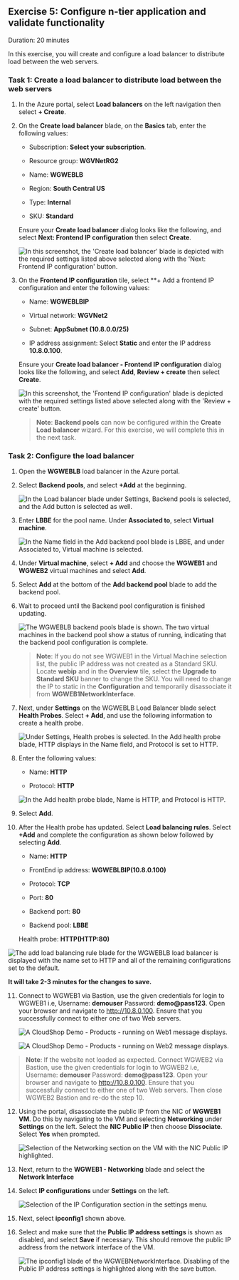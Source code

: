 ## Exercise 5: Configure n-tier application and validate functionality

Duration: 20 minutes

In this exercise, you will create and configure a load balancer to distribute load between the web servers. 

### Task 1: Create a load balancer to distribute load between the web servers

1.  In the Azure portal, select **Load balancers** on the left navigation then select **+ Create**.

2.  On the **Create load balancer** blade, on the **Basics** tab, enter the following values:

    -  Subscription: **Select your subscription**.

    -  Resource group: **WGVNetRG2**

    -  Name: **WGWEBLB**

    -  Region: **South Central US**

    -  Type: **Internal**

    -  SKU: **Standard**

    Ensure your **Create load balancer** dialog looks like the following, and select **Next: Frontend IP configuration** then select **Create**.

    ![In this screenshot, the 'Create load balancer' blade is depicted with the required settings listed above selected along with the 'Next: Frontend IP configuration' button.](images/load-balancer-101.png "Create load balancer")

3. On the **Frontend IP configuration** tile, select **+ Add a frontend IP configuration and enter the following values:

    -  Name: **WGWEBLBIP**
  
    -  Virtual network: **WGVNet2**

    -  Subnet: **AppSubnet (10.8.0.0/25)**

    -  IP address assignment: Select **Static** and enter the IP address **10.8.0.100**.

    Ensure your **Create load balancer - Frontend IP configuration** dialog looks like the following, and select **Add**, **Review + create** then select **Create**.

    ![In this screenshot, the 'Frontend IP configuration' blade is depicted with the required settings listed above selected along with the 'Review + create' button.](images/load-balancer-102.png "Frontend IP configuration")

    >**Note**: **Backend pools** can now be configured within the **Create Load balancer** wizard.  For this exercise, we will complete this in the next task.

### Task 2: Configure the load balancer

1.  Open the **WGWEBLB** load balancer in the Azure portal.

2.  Select **Backend pools**, and select **+Add** at the beginning.

    ![In the Load balancer blade under Settings, Backend pools is selected, and the Add button is selected as well.](images/Hands-onlabstep-by-step-Enterprise-classnetworkinginAzureimages/media/image67.png "Load balancer blade")

3.  Enter **LBBE** for the pool name. Under **Associated to**, select **Virtual machine**.

    ![In the Name field in the Add backend pool blade is LBBE, and under Associated to, Virtual machine is selected.](images/2020-01-27-18-33-43.png "Add backend pool blade")

4.  Under **Virtual machine**, select **+ Add** and choose the **WGWEB1** and **WGWEB2** virtual machines and select **Add**.

5.  Select **Add** at the bottom of the **Add backend pool** blade to add the backend pool.
  
6.  Wait to proceed until the Backend pool configuration is finished updating.

    ![The WGWEBLB backend pools blade is shown. The two virtual machines in the backend pool show a status of running, indicating that the backend pool configuration is complete.](images/backendpool.png "Backend pool blade")

     >**Note**: If you do not see WGWEB1 in the Virtual Machine selection list, the public IP address was not created as a Standard SKU.  Locate **webip** and in the **Overview** tile, select the **Upgrade to Standard SKU** banner to change the SKU.  You will need to change the IP to static in the **Configuration** and temporarily disassociate it from **WGWEB1NetworkInterface**.
  
7.  Next, under **Settings** on the WGWEBLB Load Balancer blade select **Health Probes**. Select **+ Add**, and use the following information to create a health probe.

    ![Under Settings, Health probes is selected. In the Add health probe blade, HTTP displays in the Name field, and Protocol is set to HTTP.](images/Hands-onlabstep-by-step-Enterprise-classnetworkinginAzureimages/media/image73.png "Settings section, Add health probe blade")

8. Enter the following values:

    -  Name: **HTTP**

    -  Protocol: **HTTP**
    
    ![In the Add health probe blade, Name is HTTP, and Protocol is HTTP.](images/Hands-onlabstep-by-step-Enterprise-classnetworkinginAzureimages/media/image75.png "Add health probe blade")

9.  Select **Add**.

10.  After the Health probe has updated. Select **Load balancing rules**. Select **+Add** and complete the configuration as shown below followed by selecting **Add**.

     - Name: **HTTP**
  
     - FrontEnd ip address: **WGWEBLBIP(10.8.0.100)**
   
     - Protocol: **TCP**

     - Port: **80**   

     - Backend port: **80**

     - Backend pool: **LBBE**

      Health probe: **HTTP(HTTP:80)**

   ![The add load balancing rule blade for the WGWEBLB load balancer is displayed with the name set to HTTP and all of the remaining configurations set to the default.](images/loadbalancer-5.png "Add load balancing rule")

   **It will take 2-3 minutes for the changes to save.**

11. Connect to WGWEB1 via Bastion, use the given credentials for login to WGWEB1 i.e, Username: **demouser** Password: **demo@pass123**. Open your browser and navigate to <http://10.8.0.100>. Ensure that you successfully connect to either one of two Web servers.

    ![A CloudShop Demo - Products - running on Web1 message displays. ](images/Hands-onlabstep-by-step-Enterprise-classnetworkinginAzureimages/media/image77.png "Server response")

    ![A CloudShop Demo - Products - running on Web2 message displays. ](images/Hands-onlabstep-by-step-Enterprise-classnetworkinginAzureimages/media/image78.png "Server response")

   >**Note**: If the website not loaded as expected. Connect WGWEB2 via Bastion, use the given credentials for login to WGWEB2 i.e, Username: **demouser** Password: **demo@pass123**. Open your browser and navigate to <http://10.8.0.100>. Ensure that you successfully connect to either one of two Web servers. Then close WGWEB2 Bastion and re-do the step 10.

12. Using the portal, disassociate the public IP from the NIC of **WGWEB1** **VM**. Do this by navigating to the VM and selecting **Networking** under **Settings** on the left. Select the **NIC Public IP** then choose **Dissociate**. Select **Yes** when prompted.

    ![Selection of the Networking section on the VM with the NIC Public IP highlighted.](images/Hands-onlabstep-by-step-Enterprise-classnetworkinginAzureimages/media/image79.png "Virtual machine networking blade")

13. Next, return to the **WGWEB1 - Networking** blade and select the **Network Interface**

14. Select **IP configurations** under **Settings** on the left.

    ![Selection of the IP Configuration section in the settings menu.](images/Hands-onlabstep-by-step-Enterprise-classnetworkinginAzureimages/media/image169.png "Network interface blade")

15. Next, select **ipconfig1** shown above.

16. Select and make sure that the **Public IP address settings** is shown as disabled, and select **Save** if necessary. This should remove the public IP address from the network interface of the VM.

    ![The ipconfig1 blade of the WGWEBNetworkInterface. Disabling of the Public IP address settings is highlighted along with the save button.](images/Hands-onlabstep-by-step-Enterprise-classnetworkinginAzureimages/media/image170.png "IP configuration blade")

